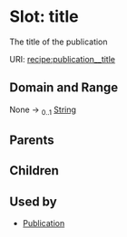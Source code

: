 
# Slot: title


The title of the publication

URI: [recipe:publication__title](http://w3id.org/ontogpt/recipe/publication__title)


## Domain and Range

None &#8594;  <sub>0..1</sub> [String](types/String.md)

## Parents


## Children


## Used by

 * [Publication](Publication.md)
